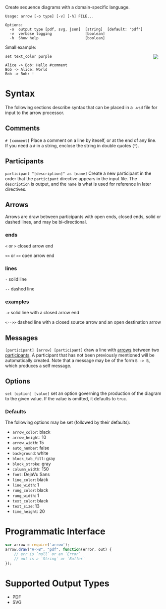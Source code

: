 Create sequence diagrams with a domain-specific language.

```
Usage: arrow [-o type] [-v] [-h] FILE...

Options:
  -o  output type [pdf, svg, json]  [string]  [default: "pdf"]
  -v  verbose logging               [boolean]
  -h  Show help                     [boolean]
```

Small example:

<img src='master/examples/small.png?raw=true' align='right' hspace='10' />

```
set text_color purple

Alice -> Bob: Hello #comment
Bob -> Alice: World
Bob -> Bob: !
```

<div style='clear:both;' />

Syntax
======

The following sections describe syntax that can be placed in a `.wsd` file for 
input to the arrow processor.

Comments
--------

`# [comment]` Place a comment on a line by iteself, or at the end of any line.  
If you need a `#` in a string, enclose the string in double quotes (`"`).

Participants <a id="participants" />
------------

`participant "[description]" as [name]` Create a new participant in the order 
that the `participant` directive appears in the input file.  The `description` 
is output, and the `name` is what is used for reference in later directives.

Arrows <a id="arrows" />
------

Arrows are draw between participants with open ends, closed ends, solid or 
dashed lines, and may be bi-directional. 

### ends

`<` or `>` closed arrow end

`<<` or `>>` open arrow end

### lines

`-` solid line

`--` dashed line

### examples

`->` solid line with a closed arrow end

`<-->>` dashed line with a closed source arrow and an open destination arrow

Messages
--------

`[participant] [arrow] [participant]` draw a line with [arrows](#arrows) between
two [participants](#participants).  A participant that has not been previously
mentioned will be automatically created.  Note that a message may be of the form
`B -> B`, which produces a self message.

Options
-------

`set [option] [value]` set an option governing the production of the diagram to
the given value.  If the value is omitted, it defaults to `true`.

### Defaults

The following options may be set (followed by their defaults):

 * `arrow_color`: black
 * `arrow_height`: 10
 * `arrow_width`: 15
 * `auto_number`: false
 * `background`: white
 * `block_tab_fill`: gray
 * `block_stroke`: gray
 * `column_width`: 150
 * `font`: DejaVu Sans
 * `line_color`: black
 * `line_width`: 1
 * `rung_color`: black
 * `rung_width`: 1
 * `text_color`: black
 * `text_size`: 13
 * `time_height`: 20

Programmatic Interface
======================

```javascript
var arrow = require('arrow');
arrow.draw("A->B", "pdf", function(error, out) {
	// err is `null` or an `Error`
	// out is a `String` or `Buffer`
});
```

Supported Output Types
======================

 * PDF
 * SVG